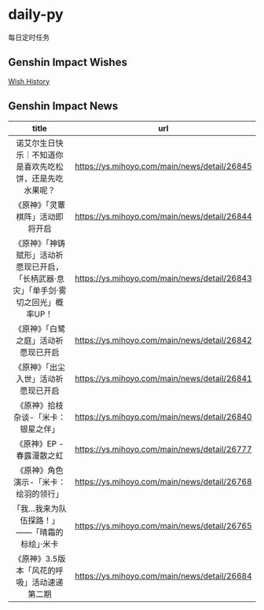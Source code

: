 # daily-py
每日定时任务


## Genshin Impact Wishes
[Wish History](./genshin_impact_wish.md)


## Genshin Impact News

| title | url |
|:---:|:---:|
| 诺艾尔生日快乐｜不知道你是喜欢先吃松饼，还是先吃水果呢？  | https://ys.mihoyo.com/main/news/detail/26845 |
| 《原神》「灵蕈棋阵」活动即将开启 | https://ys.mihoyo.com/main/news/detail/26844 |
| 《原神》「神铸赋形」活动祈愿现已开启，「长柄武器·息灾」「单手剑·雾切之回光」概率UP！ | https://ys.mihoyo.com/main/news/detail/26843 |
| 《原神》「白鹭之庭」活动祈愿现已开启 | https://ys.mihoyo.com/main/news/detail/26842 |
| 《原神》「出尘入世」活动祈愿现已开启 | https://ys.mihoyo.com/main/news/detail/26841 |
| 《原神》拾枝杂谈-「米卡：银星之伴」 | https://ys.mihoyo.com/main/news/detail/26840 |
| 《原神》EP - 春露漫散之虹 | https://ys.mihoyo.com/main/news/detail/26777 |
| 《原神》角色演示-「米卡：绘羽的领行」 | https://ys.mihoyo.com/main/news/detail/26768 |
| 「我…我来为队伍探路！」——「晴霜的标绘」·米卡 | https://ys.mihoyo.com/main/news/detail/26765 |
| 《原神》3.5版本「风花的呼吸」活动速递第二期 | https://ys.mihoyo.com/main/news/detail/26684 |

